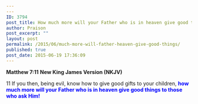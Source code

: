 ```yaml
---
---
ID: 3794
post_title: How much more will your Father who is in heaven give good things
author: Praison
post_excerpt: ""
layout: post
permalink: /2015/06/much-more-will-father-heaven-give-good-things/
published: true
post_date: 2015-06-19 17:36:09
---
```

<strong>Matthew 7:11</strong>
<strong> New King James Version (NKJV)</strong>

11 If you then, being evil, know how to give good gifts to your children, <span style="color: #0000ff;"><strong>how much more will your Father who is in heaven give good things to those who ask Him!</strong></span>
